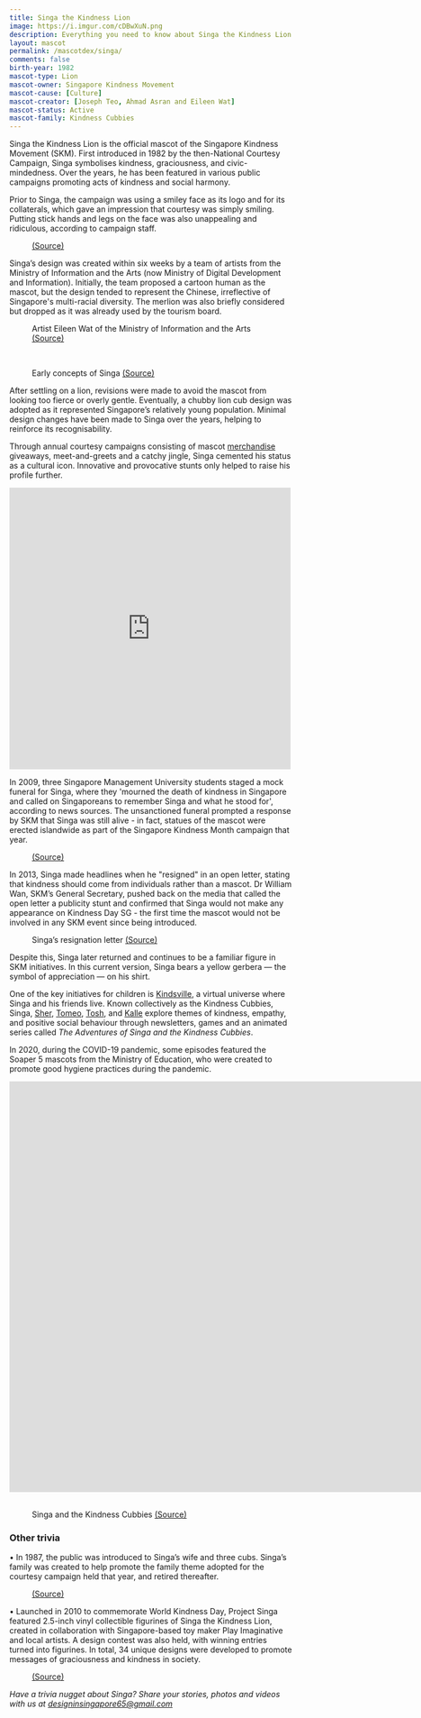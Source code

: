 ```yaml
---
title: Singa the Kindness Lion
image: https://i.imgur.com/cDBwXuN.png
description: Everything you need to know about Singa the Kindness Lion
layout: mascot
permalink: /mascotdex/singa/
comments: false
birth-year: 1982
mascot-type: Lion
mascot-owner: Singapore Kindness Movement
mascot-cause: [Culture]
mascot-creator: [Joseph Teo, Ahmad Asran and Eileen Wat]
mascot-status: Active
mascot-family: Kindness Cubbies
---
```


Singa the Kindness Lion is the official mascot of the Singapore Kindness Movement (SKM). First introduced in 1982 by the then-National Courtesy Campaign, Singa symbolises kindness, graciousness, and civic-mindedness. Over the years, he has been featured in various public campaigns promoting acts of kindness and social harmony.

Prior to Singa, the campaign was using a smiley face as its logo and for its collaterals, which gave an impression that courtesy was simply smiling. Putting stick hands and legs on the face was also unappealing and ridiculous, according to campaign staff.  

<figure>
<img src="https://i.imgur.com/kemrTs0.png" alt="">
<figcaption><a href="https://sghistoricity.wordpress.com/2018/08/09/lost-mascots-8-the-original-smiley-the-lost-courtesy-mascot/ " target="_blank">(Source)</a></figcaption>
</figure>

Singa’s design was created within six weeks by a team of artists from the Ministry of Information and the Arts (now Ministry of Digital Development and Information). Initially, the team proposed a cartoon human as the mascot, but the design tended to represent the Chinese, irreflective of Singapore's multi-racial diversity. The merlion was also briefly considered but dropped as it was already used by the tourism board.

<figure>
<img src="https://i.imgur.com/nvgwjwI.png" alt="">
<figcaption>Artist Eileen Wat of the Ministry of Information and the Arts <a href="https://eresources.nlb.gov.sg/newspapers/digitised/article/straitstimes19880630-1.2.66.33.1.2?qt=mascot&q=mascot  " target="_blank">(Source)</a></figcaption>
</figure>

<br>

<figure>
<img src="https://i.imgur.com/zxfNweI.png" alt="">
<figcaption>Early concepts of Singa <a href="https://eresources.nlb.gov.sg/newspapers/digitised/article/straitstimes19820518-1.2.41?qt=how,%20eileen,%20wiped,%20the,%20snarl,%20off,%20singa&q=How%20Eileen%20wiped%20the%20snarl%20off%20Singa " target="_blank">(Source)</a></figcaption>
</figure>

After settling on a lion, revisions were made to avoid the mascot from looking too fierce or overly gentle. Eventually, a chubby lion cub design was adopted as it represented Singapore’s relatively young population. Minimal design changes have been made to Singa over the years, helping to reinforce its recognisability.

Through annual courtesy campaigns consisting of mascot <a href=" https://sghistoricity.wordpress.com/2018/12/20/collection-of-courtesy-lion-souvenirs/   " target="_blank">merchandise</a> giveaways, meet-and-greets and a catchy jingle, Singa cemented his status as a cultural icon. Innovative and provocative stunts only helped to raise his profile further. 

<div class="fb-post-container">
<iframe src="https://www.facebook.com/plugins/video.php?height=476&href=https%3A%2F%2Fwww.facebook.com%2FNationalArchivesSG%2Fvideos%2F3190917974322708%2F&show_text=false&width=476&t=0" width="500" height="500" style="border:none;overflow:hidden" scrolling="no" frameborder="0" allowfullscreen="true" allow="autoplay; clipboard-write; encrypted-media; picture-in-picture; web-share"></iframe>
</div>

In 2009, three Singapore Management University students staged a mock funeral for Singa, where they 'mourned the death of kindness in Singapore and called on Singaporeans to remember Singa and what he stood for', according to news sources. The unsanctioned funeral prompted a response by SKM that Singa was still alive - in fact, statues of the mascot were erected islandwide as part of the Singapore Kindness Month campaign that year.

<figure>
<img src="https://i.imgur.com/QQSfUWM.png" alt="">
<figcaption><a href="https://news.smu.edu.sg/sites/news.smu.edu.sg/files/wwwsmu/news_room/smu_in_the_news/2009/sources/TODAY_20090331_1.pdf  " target="_blank">(Source)</a></figcaption>
</figure>


In 2013, Singa made headlines when he "resigned" in an open letter, stating that kindness should come from individuals rather than a mascot. Dr William Wan, SKM’s General Secretary, pushed back on the media that called the open letter a publicity stunt and confirmed that Singa would not make any appearance on Kindness Day SG - the first time the mascot would not be involved in any SKM event since being introduced. 

<figure>
<img src="https://i.imgur.com/qKvdjbr.jpg" alt="">
<figcaption>Singa’s resignation letter <a href="https://www.facebook.com/ChannelNewsAsia/photos/i-quit-says-singa-the-lion-who-has-been-singapores-courtesy-mascot-for-over-30-y/10151433802052934/?_rdr  " target="_blank">(Source)</a></figcaption>
</figure>

Despite this, Singa later returned and continues to be a familiar figure in SKM initiatives. In this current version, Singa bears a yellow gerbera — the symbol of appreciation — on his shirt.

One of the key initiatives for children is <a href="https://kindsville.kindness.sg/" target="_blank">Kindsville</a>, a virtual universe where Singa and his friends live. Known collectively as the Kindness Cubbies, Singa, <a href="https://www.designinsingapore.com/mascotdex/sher/" target="_blank">Sher</a>, <a href="https://www.designinsingapore.com/mascotdex/tomeo/" target="_blank">Tomeo</a>, <a href="https://www.designinsingapore.com/mascotdex/tosh/" target="_blank">Tosh</a>, and <a href="https://www.designinsingapore.com/mascotdex/kalle/" target="_blank">Kalle</a> explore themes of kindness, empathy, and positive social behaviour through newsletters, games and an animated series called <i>The Adventures of Singa and the Kindness Cubbies</i>. 

In 2020, during the COVID-19 pandemic, some episodes featured the Soaper 5 mascots from the Ministry of Education, who were created to promote good hygiene practices during the pandemic. 

<div class="video-responsive"> <iframe width="1536" height="729" src="https://www.youtube.com/embed/pyAB8LhvVNU" title="Season 5 (Ep 3) Singa and the Kindness Cubbies - Back to School" frameborder="0" allow="accelerometer; autoplay; clipboard-write; encrypted-media; gyroscope; picture-in-picture; web-share" referrerpolicy="strict-origin-when-cross-origin" allowfullscreen></iframe></div>

<br>

<figure>
<img src="https://i.imgur.com/4WEuR6W.jpg" alt="">
<figcaption>Singa and the Kindness Cubbies <a href="https://www.facebook.com/11thprod/posts/pfbid03XWv41msNsfKKjNVVzPXcJpMF8V7WAGZD6mf1w4KXeV2dDG22xGWBiWdsWnbsB8Kl  " target="_blank">(Source)</a></figcaption>
</figure>

<h3>Other trivia</h3>
• In 1987, the public was introduced to Singa’s wife and three cubs. Singa’s family was created to help promote the family theme adopted for the courtesy campaign held that year, and retired thereafter. 

<figure>
<img src="https://i.imgur.com/yQ2ffqW.png" alt="">
<figcaption> <a href="https://eresources.nlb.gov.sg/newspapers/digitised/article/straitstimes19870515-1.2.8 " target="_blank">(Source)</a></figcaption>
</figure>

• Launched in 2010 to commemorate World Kindness Day, Project Singa featured 2.5-inch vinyl collectible figurines of Singa the Kindness Lion, created in collaboration with Singapore-based toy maker Play Imaginative and local artists. A design contest was also held, with winning entries turned into figurines. In total, 34 unique designs were developed to promote messages of graciousness and kindness in society.

<figure>
<img src="https://i.imgur.com/CgCH8CR.jpg" alt="">
<figcaption> <a href="https://toysrevil.blogspot.com/2010/09/project-singa-singa-lion-toy-from-play.html " target="_blank">(Source)</a></figcaption>
</figure>

<i>Have a trivia nugget about Singa? Share your stories, photos and videos with us at designinsingapore65@gmail.com</i>


